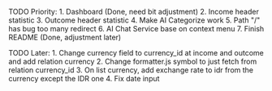 TODO Priority:
    1. Dashboard (Done, need bit adjustment)
    2. Income header statistic
    3. Outcome header statistic
    4. Make AI Categorize work
    5. Path "/" has bug too many redirect
    6. AI Chat Service base on context menu
    7. Finish README (Done, adjustment later)
    
    
TODO Later:
    1. Change currency field to currency_id at income and outcome and add relation currency
    2. Change formatter.js symbol to just fetch from relation currency_id
    3. On list currency, add exchange rate to idr from the currency except the IDR one
    4. Fix date input

